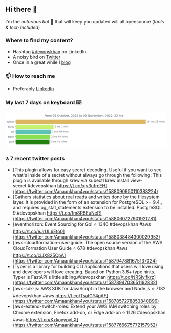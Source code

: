 <!--- [![Hits](https://hits.seeyoufarm.com/api/count/incr/badge.svg?url=https%3A%2F%2Fgithub.com%2Fakhan4u%2Fhit-counter&count_bg=%2379C83D&title_bg=%23555555&icon=&icon_color=%23E7E7E7&title=visits&edge_flat=false)](https://hits.seeyoufarm.com) --->

## Hi there 👋

I'm the _notorious bot_ 🤣 that will keep you updated will all opensource (_tools & tech included_) 

### Where to find my content?

* Hashtag [#devopskhan](https://www.linkedin.com/feed/hashtag/devopskhan) on LinkedIn
* A noisy bird on [Twitter](https://twitter.com/Amaankhan4you)
* Once in a great while I [blog](https://linuxparrot.com) 


### 📫 **How to reach me**

* Preferably [LinkedIn](https://www.linkedin.com/in/amaan-khan-linux-ninja)

### My last 7 days on keyboard ⌨️

<img src="https://github.com/akhan4u/akhan4u/blob/main/images/stat.svg" alt="Amaan's Wakatime Activity!"/>

### 🔝 7 recent twitter posts
<!-- DEVDOJO:START -->
- [This plugin allows for easy secret decoding. Useful if you want to see what&#39;s inside of a secret without always go through the following: This plugin is available through krew via kubectl krew install view-secret.#devopskhan https://t.co/xjv3ufrcEH](https://twitter.com/Amaankhan4you/status/1588090950110388224)
- [Gathers statistics about real reads and writes done by the filesystem layer. It is provided in the form of an extension for PostgreSQL &gt;= 9.4., and requires pg_stat_statements extension to be installed. PostgreSQL 9.#devopskhan https://t.co/fm8RBEuNeR](https://twitter.com/Amaankhan4you/status/1588060727901921281)
- [eventhorizon: Event Sourcing for Go!
⭐️ 1346
#devopskhan #aws
https://t.co/eJrUL6Eto0](https://twitter.com/Amaankhan4you/status/1588038484300029953)
- [aws-cloudformation-user-guide: The open source version of the AWS CloudFormation User Guide
⭐️ 678
#devopskhan #aws
https://t.co/ciJX825CpA](https://twitter.com/Amaankhan4you/status/1587947881675137024)
- [Typer is a library for building CLI applications that users will love using and developers will love creating. Based on Python 3.6+ type hints. Typer is FastAPI&#39;s little sibling.#devopskhan https://t.co/NRSlyifkrz](https://twitter.com/Amaankhan4you/status/1587894703651192832)
- [aws-sdk-js: AWS SDK for JavaScript in the browser and Node.js
⭐️ 7182
#devopskhan #aws
https://t.co/TsatGY4pAF](https://twitter.com/Amaankhan4you/status/1587857278853840896)
- [aws-extend-switch-roles: Extend your AWS IAM switching roles by Chrome extension, Firefox add-on, or Edge add-on
⭐️ 1126
#devopskhan #aws
https://t.co/KxkoyypyLX](https://twitter.com/Amaankhan4you/status/1587766675772157952)
<!-- DEVDOJO:END -->

<!-- ![Amaan's GitHub stats](https://github-readme-stats.vercel.app/api?username=akhan4u&count_private=true&show_icons=true&hide=contribs) -->
